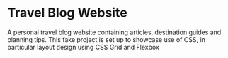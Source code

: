 # Travel Blog Website

A personal travel blog website containing articles, destination guides and planning tips. This fake project is set up to showcase use of CSS, in particular layout design using CSS Grid and Flexbox 
